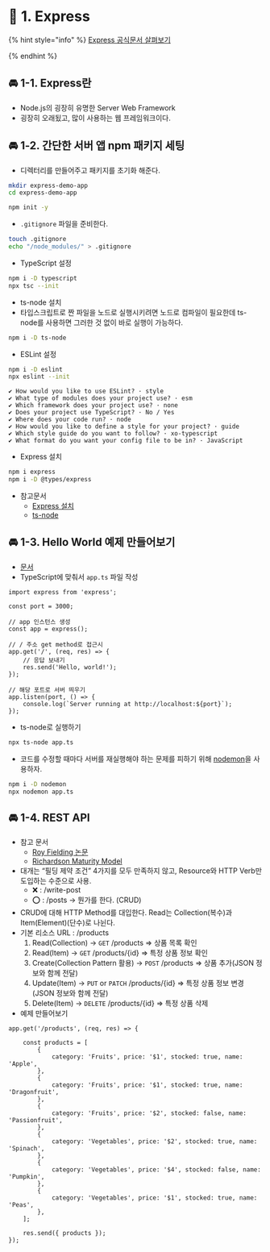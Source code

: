 # 🌈 1. Express

{% hint style="info" %}
[Express 공식문서 살펴보기](https://expressjs.com/ko/)

{% endhint %}

## 🚘 1-1. Express란

- Node.js의 굉장히 유명한 Server Web Framework
- 굉장히 오래됬고, 많이 사용하는 웹 프레임워크이다.

## 🚘 1-2. 간단한 서버 앱 npm 패키지 세팅

- 디렉터리를 만들어주고 패키지를 초기화 해준다.

```bash
mkdir express-demo-app
cd express-demo-app

npm init -y
```

- `.gitignore` 파일을 준비한다.

```bash
touch .gitignore
echo "/node_modules/" > .gitignore
```

- TypeScript 설정

```bash
npm i -D typescript
npx tsc --init
```

- ts-node 설치
- 타입스크립트로 짠 파일을 노드로 실행시키려면 노드로 컴파일이 필요한데 ts-node를 사용하면 그러한 것 없이 바로 실행이 가능하다.

```bash
npm i -D ts-node
```

- ESLint 설정

```bash
npm i -D eslint
npx eslint --init
```

```
✔ How would you like to use ESLint? · style
✔ What type of modules does your project use? · esm
✔ Which framework does your project use? · none
✔ Does your project use TypeScript? · No / Yes
✔ Where does your code run? · node
✔ How would you like to define a style for your project? · guide
✔ Which style guide do you want to follow? · xo-typescript
✔ What format do you want your config file to be in? · JavaScript
```

- Express 설치

```bash
npm i express
npm i -D @types/express
```

- 참고문서
    - [Express 설치](https://expressjs.com/ko/starter/installing.html)
    - [ts-node](https://github.com/TypeStrong/ts-node)

## 🚘 1-3. Hello World 예제 만들어보기

- [문서](https://expressjs.com/ko/starter/hello-world.html)
- TypeScript에 맞춰서 `app.ts` 파일 작성

```tsx
import express from 'express';

const port = 3000;

// app 인스턴스 생성
const app = express();

// / 주소 get method로 접근시 
app.get('/', (req, res) => {
	// 응답 보내기
	res.send('Hello, world!');
});

// 해당 포트로 서버 띄우기
app.listen(port, () => {
	console.log(`Server running at http://localhost:${port}`);
});
```

- ts-node로 실행하기

```bash
npx ts-node app.ts
```

- 코드를 수정할 때마다 서버를 재실행해야 하는 문제를 피하기 위해 [nodemon](https://github.com/remy/nodemon)을 사용하자.

```bash
npm i -D nodemon
npx nodemon app.ts
```

## 🚘 1-4. REST API

- 참고 문서
    - [Roy Fielding 논문](https://www.ics.uci.edu/~fielding/pubs/dissertation/top.htm)
    - [Richardson Maturity Model](https://martinfowler.com/articles/richardsonMaturityModel.html)
- 대개는 “필딩 제약 조건” 4가지를 모두 만족하지 않고, Resource와 HTTP Verb만 도입하는 수준으로 사용.
    - ❌ : /write-post
    - ⭕️ : /posts → 뭔가를 한다. (CRUD)
- CRUD에 대해 HTTP Method를 대입한다. Read는 Collection(복수)과 Item(Element)(단수)로 나뉜다.
- 기본 리소스 URL : /products
    1. Read(Collection) → `GET` /products ⇒ 상품 목록 확인
    2. Read(Item) → `GET` /products/{id} ⇒ 특정 상품 정보 확인
    3. Create(Collection Pattern 활용) → `POST` /products ⇒ 상품 추가(JSON 정보와 함께 전달)
    4. Update(Item) → `PUT` or `PATCH` /products/{id} ⇒ 특정 상품 정보 변경(JSON 정보와 함께 전달)
    5. Delete(Item) → `DELETE` /products/{id} ⇒ 특정 상품 삭제
- 예제 만들어보기

```tsx
app.get('/products', (req, res) => {

	const products = [
		{
			category: 'Fruits', price: '$1', stocked: true, name: 'Apple',
		},
		{
			category: 'Fruits', price: '$1', stocked: true, name: 'Dragonfruit',
		},
		{
			category: 'Fruits', price: '$2', stocked: false, name: 'Passionfruit',
		},
		{
			category: 'Vegetables', price: '$2', stocked: true, name: 'Spinach',
		},
		{
			category: 'Vegetables', price: '$4', stocked: false, name: 'Pumpkin',
		},
		{
			category: 'Vegetables', price: '$1', stocked: true, name: 'Peas',
		},
	];
	
	res.send({ products });
});
```